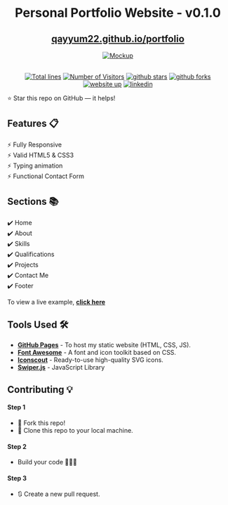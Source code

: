 <div align="center">

<h1>Personal Portfolio Website - v0.1.0</h1>

<h2>
  <a href="https://qayyum22.github.io/portfolio">qayyum22.github.io/portfolio</a>
</h2>


<div align="center">
  <a href="https://qayyum22.github.io/portfolio">
    <img alt="Mockup" src="https://github.com/qayyum22/portfolio/assets/54232882/570322b9-730f-4935-b4c8-b6b7f46ad674" />
  </a>
</div>

<br/>

<a href="https://github.com/qayyum22/portfolio"><img src="https://sloc.xyz/github/qayyum22/portfolio" alt="Total lines"></a>
<a href="https://github.com/qayyum22/portfolio"><img src="https://visitor-badge.laobi.icu/badge?page_id=qayyum22/qayyum22.github.io/portfolio" alt="Number of Visitors"></a>
<a href="https://github.com/qayyum22/qayyum22.github.io/portfolio/stargazers"><img src="https://img.shields.io/github/stars/qayyum22/portfolio/" alt="github stars"></a>
<a href="https://github.com/qayyum22/portfolio/network/members"><img src="https://img.shields.io/github/forks/qayyum22/portfolio" alt="github forks"></a>
<a href="https://qayyum22.github.io/portfolio/"><img src="https://img.shields.io/badge/website-up-yellow" alt="website up"></a>
<a href="https://www.linkedin.com/in/mohammed-abdul-qayyum-siddiqui-670a88a4/"><img src="https://img.shields.io/badge/ask%20me-linkedin-1abc9c.svg" alt="linkedin"></a>

</div>

⭐ Star this repo on GitHub — it helps!

## Features 📋

⚡️ Fully Responsive\
⚡️ Valid HTML5 & CSS3\
⚡️ Typing animation\
⚡️ Functional Contact Form

## Sections 📚

✔️ Home\
✔️ About\
✔️ Skills \
✔️ Qualifications \
✔️ Projects\
✔️ Contact Me\
✔️ Footer

To view a live example, **[click here](https://qayyum22.github.io/portfolio/)**

## Tools Used 🛠️

- [**GitHub Pages**](https://docs.github.com/en/pages) - To host my static website (HTML, CSS, JS).
- [**Font Awesome**](https://fontawesome.com/) - A font and icon toolkit based on CSS.
- [**Iconscout**](https://iconscout.com/unicons) - Ready-to-use high-quality SVG icons.
- [**Swiper.js**](https://swiperjs.com/) - JavaScript Library

## Contributing 💡

#### Step 1

- 🍴 Fork this repo!
- 👯 Clone this repo to your local machine.

#### Step 2

- Build your code 🔨🔨🔨

#### Step 3

- 🔃 Create a new pull request.
